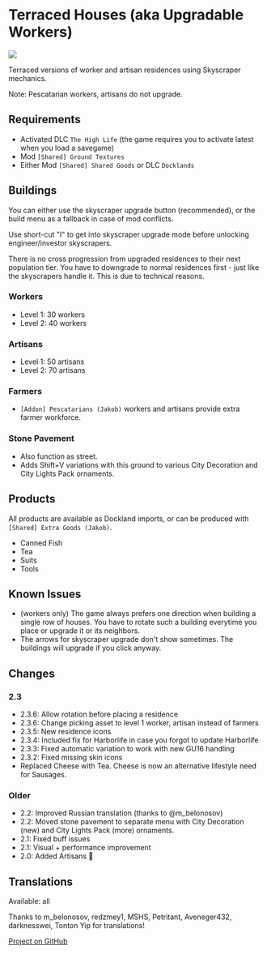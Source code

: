 # Terraced Houses (aka Upgradable Workers)

![](./banner.png)

Terraced versions of worker and artisan residences using Skyscraper mechanics.

Note: Pescatarian workers, artisans do not upgrade.

## Requirements

- Activated DLC `The High Life` (the game requires you to activate latest when you load a savegame)
- Mod `[Shared] Ground Textures`
- Either Mod `[Shared] Shared Goods` or DLC `Docklands`

## Buildings

You can either use the skyscraper upgrade button (recommended), or the build menu as a fallback in case of mod conflicts.

Use short-cut "I" to get into skyscraper upgrade mode before unlocking engineer/investor skyscrapers.

There is no cross progression from upgraded residences to their next population tier.
You have to downgrade to normal residences first - just like the skyscrapers handle it. This is due to technical reasons.

### Workers

- Level 1: 30 workers
- Level 2: 40 workers

### Artisans

- Level 1: 50 artisans
- Level 2: 70 artisans

### Farmers

- `[Addon] Pescatarians (Jakob)` workers and artisans provide extra farmer workforce.

### Stone Pavement

- Also function as street.
- Adds Shift+V variations with this ground to various City Decoration and City Lights Pack ornaments.

## Products

All products are available as Dockland imports, or can be produced with `[Shared] Extra Goods (Jakob)`.

- Canned Fish
- Tea
- Suits
- Tools

## Known Issues

- (workers only) The game always prefers one direction when building a single row of houses. You have to rotate such a building everytime you place or upgrade it or its neighbors.
- The arrows for skyscraper upgrade don't show sometimes. The buildings will upgrade if you click anyway.

## Changes

### 2.3

- 2.3.6: Allow rotation before placing a residence
- 2.3.6: Change picking asset to level 1 worker, artisan instead of farmers
- 2.3.5: New residence icons
- 2.3.4: Included fix for Harborlife in case you forgot to update Harborlife
- 2.3.3: Fixed automatic variation to work with new GU16 handling
- 2.3.2: Fixed missing skin icons
- Replaced Cheese with Tea. Cheese is now an alternative lifestyle need for Sausages.

### Older

- 2.2: Improved Russian translation (thanks to @m_belonosov)
- 2.2: Moved stone pavement to separate menu with City Decoration (new) and City Lights Pack (more) ornaments.
- 2.1: Fixed buff issues
- 2.1: Visual + performance improvement
- 2.0: Added Artisans 🥳

## Translations

Available: all

Thanks to m_belonosov, redzmey1, MSHS, Petritant, Aveneger432, darknesswei, Tonton Yip for translations!

[Project on GitHub](https://github.com/jakobharder/anno-1800-jakobs-mods)
